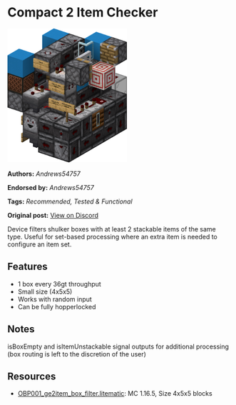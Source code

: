 # Compact 2 Item Checker
<img alt="area_render_415_.png" src="images/area_render_415_.png?raw=1" height="300px">

**Authors:** *Andrews54757*

**Endorsed by:** *Andrews54757*

**Tags:** *Recommended, Tested & Functional*

**Original post:** [View on Discord](https://discord.com/channels/1375556143186837695/1388317479805259918)

Device filters shulker boxes with at least 2 stackable items of the same type. Useful for set-based processing where an extra item is needed to configure an item set.
## Features
- 1 box every 36gt throughput
- Small size (4x5x5)
- Works with random input
- Can be fully hopperlocked
## Notes
isBoxEmpty and isItemUnstackable signal outputs for additional processing (box routing is left to the discretion of the user)

## Resources
- [OBP001_ge2item_box_filter.litematic](attachments/OBP001_ge2item_box_filter.litematic): MC 1.16.5, Size 4x5x5 blocks
